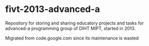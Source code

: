 # fivt-2013-advanced-a

Repository for storing and sharing educatory projects and tasks for advanced-a programming group of DIHT MIPT, 
started in 2013.

Migrated from code.google.com since its maintenance is wasted
